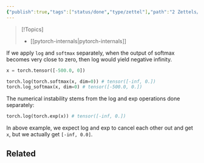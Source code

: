 ```yaml
---
{"publish":true,"tags":["status/done","type/zettel"],"path":"2 Zettels/LogSoftmax is more numerically stable.md","permalink":"/2-zettels/log-softmax-is-more-numerically-stable/","PassFrontmatter":true}
---
```




> [!Topics]
> - [[pytorch-internals\|pytorch-internals]]

If we apply `log` and `softmax` separately, when the output of softmax becomes very close to zero, then log would yield negative infinity.

```python
x = torch.tensor([-500.0, 0])

torch.log(torch.softmax(x, dim=0)) # tensor([-inf, 0.])
torch.log_softmax(x, dim=0) # tensor([-500.0, 0.])
```

The numerical instability stems from the log and exp operations done separately:

```python
torch.log(torch.exp(x)) # tensor([-inf, 0.])
```

In above example, we expect log and exp to cancel each other out and get `x`, but we actually get `[-inf, 0.0]`.

## Related
